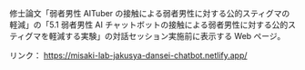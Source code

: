 修士論文「弱者男性 AITuber の接触による弱者男性に対する公的スティグマの軽減」の「5.1 弱者男性 AI チャットボットの接触による弱者男性に対する公的スティグマを軽減する実験」の対話セッション実施前に表示する Web ページ。

リンク：
https://misaki-lab-jakusya-dansei-chatbot.netlify.app/
